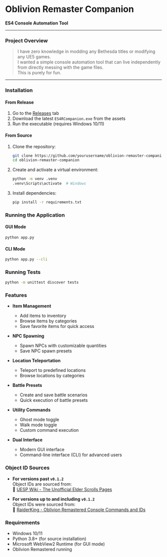 # Oblivion Remaster Companion

**ES4 Console Automation Tool**

---

### Project Overview

> I have zero knowledge in modding any Bethesda titles or modifying any UE5 games.  
> I wanted a simple console automation tool that can live independently from directly messing with the game files.  
> This is purely for fun.

---

### Installation

#### From Release

1. Go to the [Releases](https://github.com/yourusername/oblivion-remaster-companion/releases) tab
2. Download the latest `ES4RCompanion.exe` from the assets
3. Run the executable (requires Windows 10/11)

#### From Source

1. Clone the repository:
   ```bash
   git clone https://github.com/yourusername/oblivion-remaster-companion.git
   cd oblivion-remaster-companion
   ```
2. Create and activate a virtual environment:
   ```bash
   python -m venv .venv
   .venv\Scripts\activate  # Windows
   ```
3. Install dependencies:
   ```bash
   pip install -r requirements.txt
   ```

### Running the Application

#### GUI Mode

```bash
python app.py
```

#### CLI Mode

```bash
python app.py --cli
```

### Running Tests

```bash
python -m unittest discover tests
```

### Features

- **Item Management**

  - Add items to inventory
  - Browse items by categories
  - Save favorite items for quick access

- **NPC Spawning**

  - Spawn NPCs with customizable quantities
  - Save NPC spawn presets

- **Location Teleportation**

  - Teleport to predefined locations
  - Browse locations by categories

- **Battle Presets**

  - Create and save battle scenarios
  - Quick execution of battle presets

- **Utility Commands**

  - Ghost mode toggle
  - Walk mode toggle
  - Custom command execution

- **Dual Interface**
  - Modern GUI interface
  - Command-line interface (CLI) for advanced users

### Object ID Sources

- **For versions past `v0.1.2`**  
  Object IDs are sourced from:  
  🔗 [UESP Wiki - The Unofficial Elder Scrolls Pages](https://en.uesp.net)

- **For versions up to and including `v0.1.2`**  
  Object IDs were sourced from:  
  🔗 [RaiderKing - Oblivion Remastered Console Commands and IDs](https://raiderking.com/tes4-oblivion-remastered-all-console-commands-and-ids-items-spells)

### Requirements

- Windows 10/11
- Python 3.8+ (for source installation)
- Microsoft WebView2 Runtime (for GUI mode)
- Oblivion Remastered running
